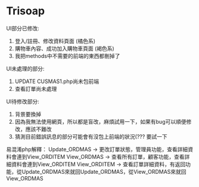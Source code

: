 # Trisoap
UI部分已修改:
1. 登入/註冊、修改資料頁面 (橘色系)
2. 購物車內容、成功加入購物車頁面 (褐色系)
3. 我把methods中不需要的前端的東西都刪掉了

UI未處理的部分:
1. UPDATE CUSMAS1.php尚未包前端
2. 查看訂單尚未處理

UI待修改部分:
1. 背景要換掉
2. 因為我無法使用網頁，所以都是盲改，麻煩試用一下，如果有bug可以順便修改，應該不難改
3. 猜測目前錯誤訊息的部分可能會有沒包上前端的狀況(??? 要試一下

易混淆php解釋：
Update_ORDMAS -> 更改訂單狀態，管理員功能，查看詳細資料會連到View_ORDITEM
View_ORDMAS   -> 查看所有訂單，顧客功能，查看詳細資料會連到View_ORDITEM
View_ORDITEM  -> 查看訂單詳細資料，有返回功能，從Update_ORDMAS來就回Update_ORDMAS，從View_ORDMAS來就回View_ORDMAS
